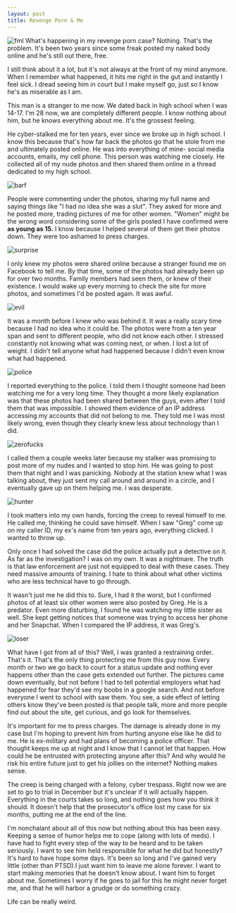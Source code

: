 ```yaml
---
layout: post
title: Revenge Porn & Me
---
```

![fml](/images/fml.png)
What's happening in my revenge porn case? Nothing. That's the problem. It's been two years since some freak posted my naked body online and he's still out there, free. 

I still think about it a lot,  but it's not always at the front of my mind anymore. When I remember what happened, it hits me right in the gut and instantly I feel sick. I dread seeing him in court but I make myself go, just so I know he's as miserable as I am. 

This man is a stranger to me now. We dated back in high school when I was 14-17. I'm 28 now, we are completely different people. I know nothing about him, but he knows everything about me. It's the grossest feeling. 

He cyber-stalked me for ten years, ever since we broke up in high school. I know this because that's how far back the photos go that he stole from me and ultimately posted online. He was into everything of mine- social media accounts, emails, my cell phone. This person was watching me closely. He collected all of my nude photos and then shared them online in a thread dedicated to my high school.

![barf](/images/barf.jpg)

People were commenting under the photos, sharing my full name and saying things like "I had no idea she was a slut". They asked for more and he posted more, trading pictures of me for other women. "Women" might be the wrong word considering some of the girls posted I have confirmed were **as young as 15.** I know because I helped several of them get their photos down. They were too ashamed to press charges. 

![surprise](/images/surprise.jpg)

I only knew my photos were shared online because a stranger found me on Facebook to tell me. By that time, some of the photos had already been up for over two months. Family members had seen them, or knew of their existence. I would wake up every morning to check the site for more photos, and sometimes I'd be posted again. It was awful. 

![evil](/images/evil.jpg)

It was a month before I knew who was behind it. It was a really scary time because I had no idea who it could be. The photos were from a ten year span and sent to different people, who did not know each other. I stressed constantly not knowing what was coming next, or when. I lost a lot of weight. I didn't tell anyone what had happened because I didn't even know what had happened. 

![police](/images/police.jpg) 

I reported everything to the police. I told them I thought someone had been watching me for a very long time. They thought a more likely explanation was that these photos had been shared between the guys, even after I told them that was impossible. I showed them evidence of an IP address accessing my accounts that did not belong to me. They told me I was most likely wrong, even though they clearly knew less about technology than I did. 

![zerofucks](/images/zerofucks.jpg)

I called them a couple weeks later because my stalker was promising to post more of my nudes and I wanted to stop him. He was going to post them that night and I was panicking. Nobody at the station knew what I was talking about, they just sent my call around and around in a circle, and I eventually gave up on them helping me. I was desperate.

![hunter](/images/hunter.jpg)

I took matters into my own hands, forcing the creep to reveal himself to me. He called me, thinking he could save himself. When I saw "Greg" come up on my caller ID, my ex's name from ten years ago, everything clicked. I wanted to throw up. 


Only once I had solved the case did the police actually put a detective on it. As far as the investigation? I was on my own. It was a nightmare. The truth is that law enforcement are just not equipped to deal with these cases. They need massive amounts of training. I hate to think about what other victims who are less technical have to go through.

It wasn't just me he did this to. Sure, I had it the worst, but I confirmed photos of at least six other women were also posted by Greg. He is a predator. Even more disturbing, I found he was watching my little sister as well. She kept getting notices that someone was trying to access her phone and her Snapchat. When I compared the IP address, it was Greg's. 

![loser](/images/loser.jpg)

What have I got from all of this? Well, I was granted a restraining order. That's it. That's the only thing protecting me from this guy now. Every month or two we go back to court for a status update and nothing ever happens other than the case gets extended out further. The pictures came down eventually, but not before I had to tell potential employers what had happened for fear they'd see my boobs in a google search. And not before everyone I went to school with saw them. You see, a side effect of letting others know they've been posted is that people talk, more and more people find out about the site, get curious, and go look for themselves. 

It's important for me to press charges. The damage is already done in my case but I'm hoping to prevent him from hurting anyone else like he did to me. He is ex-military and had plans of becoming a police officer. That thought keeps me up at night and I know that I cannot let that happen. How could he be entrusted with protecting anyone after this? And why would he risk his entire future just to get his jollies on the internet? Nothing makes sense. 

The creep is being charged with a felony, cyber trespass. Right now we are set to go to trial in December but it's unclear if it will actually happen. Everything in the courts takes so long, and nothing goes how you think it should. It doesn't help that the prosecutor's office lost my case for six months, putting me at the end of the line. 

I'm nonchalant about all of this now but nothing about this has been easy. Keeping a sense of humor helps me to cope (along with lots of meds). I have had to fight every step of the way to be heard and to be taken seriously. I want to see him held responsible for what he did but honestly? It's hard to have hope some days. It's been so long and I've gained very little (other than PTSD).I just want him to leave me alone forever. I want to start making memories that he doesn't know about. I want him to forget about me. Sometimes I worry if he goes to jail for this he might never forget me, and that he will harbor a grudge or do something crazy. 

Life can be really weird. 